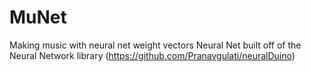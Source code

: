 # MuNet
Making music with neural net weight vectors
Neural Net built off of the Neural Network library (https://github.com/Pranavgulati/neuralDuino)
